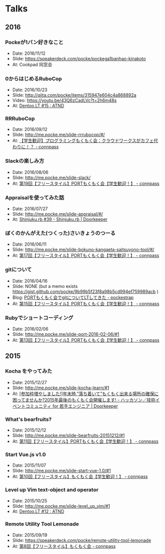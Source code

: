 Talks
========

2016
--------

### Pockeが1バン好きなこと

- Date: 2016/11/12
- Slide: https://speakerdeck.com/pocke/pockega1banhao-kinakoto
- At: Cookpad 同窓会

### 0からはじめるRuboCop

- Date: 2016/10/23
- Slide: http://qiita.com/pocke/items/315947e604c4a868892a
- Video: https://youtu.be/43Q6zCadLVc?t=2h6m48s
- At: [Dentoo.LT #15 : ATND](https://atnd.org/events/81655)

### RRRuboCop

- Date: 2016/09/12
- Slide: http://me.pocke.me/slide-rrrubocop/#/
- At: [【学生歓迎】プログラミングもくもく会：クラウドワークスがカフェ代わりに！？ - connpass](http://crowdworks.connpass.com/event/38892/)

### Slackの楽しみ方

- Date: 2016/08/06
- Slide: http://me.pocke.me/slide-slack/
- At: [第19回【フリースタイル】PORTもくもく会【学生歓迎！】 - connpass](http://freestyle-mokumoku.connpass.com/event/36140/)

### Appraisalを使ってみた話

- Date: 2016/07/27
- Slide: http://me.pocke.me/slide-appraisal/#/
- At: [Shinjuku.rb #39 - Shinjuku.rb | Doorkeeper](https://shinjukurb.doorkeeper.jp/events/49357)

### ぼくのかんがえた(つくった)さいきょうのつーる

- Date: 2016/06/11
- Slide: http://me.pocke.me/slide-bokuno-kangaeta-saitsuyono-tool/#/
- At: [第17回【フリースタイル】PORTもくもく会【学生歓迎！】 - connpass](http://freestyle-mokumoku.connpass.com/event/32466/)

### gitについて

- Date: 2016/04/16
- Slide: NONE (but a memo exists https://gist.github.com/pocke/9b99b5f23f8a98b5cd994ef759989acb )
- Blog: [PORTもくもく会でgitについてLTしてきた - pockestrap](http://pocke.hatenablog.com/entry/2016/04/17/143708)
- At: [第15回【フリースタイル】PORTもくもく会【学生歓迎！】 - connpass](http://freestyle-mokumoku.connpass.com/event/28229/)

### Rubyでショートコーディング

- Date: 2016/02/06
- Slide: http://me.pocke.me/slide-port-2016-02-06/#1
- At: [第13回【フリースタイル】PORTもくもく会【学生歓迎！】 - connpass](http://freestyle-mokumoku.connpass.com/event/25617/)


2015
--------


### Kocha をやってみた


- Date: 2015/12/27
- Slide: http://me.pocke.me/slide-kocha-learn/#1
- At: [[参加枠増やしました!]年末時,”落ち着いて”もくもく出来る場所の確保に困ってませんか?2015年最後のもくもく会開催します! - ハッカソン／技術イベントコミュニティ for 若手エンジニア | Doorkeeper](https://giveryengineersupport.doorkeeper.jp/events/36514)

### What's bearfruits?

- Date: 2015/12/12
- Slide: http://me.pocke.me/slide-bearfruits-20151212/#1
- At: [第11回【フリースタイル】PORTもくもく会【学生歓迎！】 - connpass](http://freestyle-mokumoku.connpass.com/event/22495/)


### Start Vue.js v1.0

- Date: 2015/11/07
- Slide: http://me.pocke.me/slide-start-vue-1.0/#1
- At: [第10回【フリースタイル】もくもく会【学生歓迎！】 - connpass](http://freestyle-mokumoku.connpass.com/event/21612/)


### Level up Vim  text-object and operator

- Date: 2015/10/25
- Slide: http://me.pocke.me/slide-level_up_vim/#1
- At: [Dentoo.LT #12 : ATND](https://atnd.org/events/70881)

### Remote Utility Tool Lemonade

- Date: 2015/09/19
- Slide: https://speakerdeck.com/pocke/remote-utility-tool-lemonade
- At: [第8回【フリースタイル】もくもく会 - connpass](http://freestyle-mokumoku.connpass.com/event/18689/)

